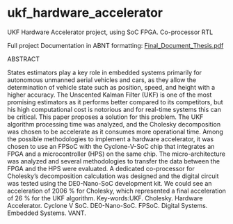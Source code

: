 # ukf_hardware_accelerator
UKF Hardware Accelerator project, using SoC FPGA. Co-processor RTL

Full project Documentation in ABNT formatting: 
[Final_Document_Thesis.pdf](https://github.com/acoimbramendes/ukf_hardware_accelerator/blob/master/TCC_Anderson_final.pdf)


ABSTRACT

States estimators play a key role in embedded systems primarily for autonomous unmanned aerial vehicles and cars, as they allow the determination of vehicle state such as
position, speed, and height with a higher accuracy. The Unscented Kalman Filter (UKF)
is one of the most promising estimators as it performs better compared to its competitors,
but his high computational cost is notorious and for real-time systems this can be critical.
This paper proposes a solution for this problem. The UKF algorithm processing time was
analyzed, and the Cholesky decomposition was chosen to be accelerate as it consumes
more operational time. Among the possible methodologies to implement a hardware accelerator, it was chosen to use an FPSoC with the Cyclone-V-SoC chip that integrates
an FPGA and a microcontroller (HPS) on the same chip. The micro-architecture was
analyzed and several methodologies to transfer the data between the FPGA and the HPS
were evaluated. A dedicated co-processor for Cholesky’s decomposition calculation was
designed and the digital circuit was tested using the DE0-Nano-SoC development kit. We
could see an acceleration of 2006 % for Cholesky, which represented a final acceleration
of 26 % for the UKF algorithm.
Key-words:UKF. Cholesky. Hardware Accelerator. Cyclone V SoC. DE0-Nano-SoC. FPSoC. Digital Systems. Embedded Systems. VANT.
